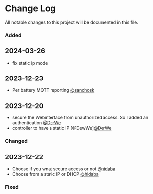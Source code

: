 # Change Log
All notable changes to this project will be documented in this file.
 

### Added
## 2024-03-26
- fix static ip mode

## 2023-12-23
- Per battery MQTT reporting [@sanchosk](https://github.com/sanchosk)

## 2023-12-20
- secure the Webinterface from unauthorized access. So I added an authentication [@DerWe](https://github.com/DerWe)
- controller to have a static IP [@DewWe][@DerWe](https://github.com/DerWe)


### Changed
## 2023-12-22
- Choose if you wnat secure access or not [@hidaba](https://github.com/hidaba)
- Choose from a static IP or DHCP [@hidaba](https://github.com/hidaba)
 
### Fixed
 
 
